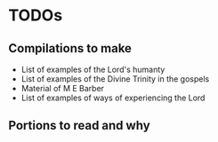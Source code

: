 # TODOs
## Compilations to make
- List of examples of the Lord's humanty
- List of examples of the Divine Trinity in the gospels
- Material of M E Barber
- List of examples of ways of experiencing the Lord

## Portions to read and why
